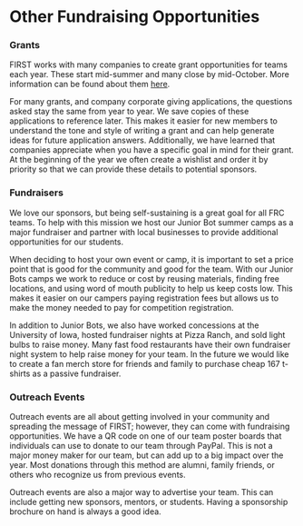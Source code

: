 # Other Fundraising Opportunities

### Grants

FIRST works with many companies to create grant opportunities for teams each year. These start mid-summer and many close by mid-October. More information can be found about them [here](https://www.firstinspires.org/robotics/team-grants).

For many grants, and company corporate giving applications, the questions asked stay the same from year to year. We save copies of these applications to reference later. This makes it easier for new members to understand the tone and style of writing a grant and can help generate ideas for future application answers. Additionally, we have learned that companies appreciate when you have a specific goal in mind for their grant. At the beginning of the year we often create a wishlist and order it by priority so that we can provide these details to potential sponsors.

### Fundraisers

We love our sponsors, but being self-sustaining is a great goal for all FRC teams. To help with this mission we host our Junior Bot summer camps as a major fundraiser and partner with local businesses to provide additional opportunities for our students.

When deciding to host your own event or camp, it is important to set a price point that is good for the community and good for the team. With our Junior Bots camps we work to reduce or cost by reusing materials, finding free locations, and using word of mouth publicity to help us keep costs low. This makes it easier on our campers paying registration fees but allows us to make the money needed to pay for competition registration.

In addition to Junior Bots, we also have worked concessions at the University of Iowa, hosted fundraiser nights at Pizza Ranch, and sold light bulbs to raise money. Many fast food restaurants have their own fundraiser night system to help raise money for your team. In the future we would like to create a fan merch store for friends and family to purchase cheap 167 t-shirts as a passive fundraiser.

### Outreach Events

Outreach events are all about getting involved in your community and spreading the message of FIRST; however, they can come with fundraising opportunities. We have a QR code on one of our team poster boards that individuals can use to donate to our team through PayPal. This is not a major money maker for our team, but can add up to a big impact over the year. Most donations through this method are alumni, family friends, or others who recognize us from previous events.

Outreach events are also a major way to advertise your team. This can include getting new sponsors, mentors, or students. Having a sponsorship brochure on hand is always a good idea.
